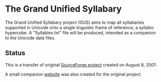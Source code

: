 # The Grand Unified Syllabary
The Grand Unified Syllabary project (GUS) aims to map all syllabaries supported in Unicode onto a single linguistic frame of reference; a syllabic hypercube. A "Syllables.txt" file will be produced, intended as a companion to the Unicode data files.


## Status
This is a transfer of original [SourceForge project](https://sourceforge.net/projects/syllabary/) created on August 8, 2001.

A small companion [website](https://syllabary.sourceforge.net/) was also created for the original project.
